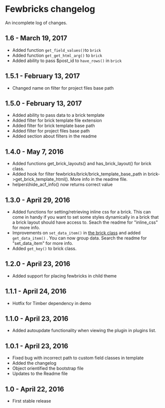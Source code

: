 # Fewbricks changelog
An incomplete log of changes.

## 1.6 - March 19, 2017
* Added function `get_field_values()`to `brick`
* Added function `get_get_html_arg()` to `brick`
* Added ability to pass $post_id to `have_rows()` in `brick`

## 1.5.1 - February 13, 2017
* Changed name on filter for project files base path

## 1.5.0 - February 13, 2017
* Added ability to pass data to a brick template
* Added filter for brick template file extension
* Added filter for brick template base path
* Added filter for project files base path
* Added section about filters in the readme

## 1.4.0 - May 7, 2016
* Added functions get_brick_layouts() and has_brick_layout() for brick class.
* Added hook for filter fewbricks/brick/brick_template_base_path in brick->get_brick_template_html(). More info in the readme file.
* helpers\hide_acf_info() now returns correct value

## 1.3.0 - April 29, 2016
* Added functions for setting/retrieving inline css for a brick. This can come in handy if you want to set some styles dynamically in a brick that a brick layout should have access to. Seach the readme for "inline_css" for more info.
* Improvements on `set_data_item()` in [the brick class](lib/brick.php) and added `get_data_item()` . You can now group data. Search the readme for "set_data_item" for more info.
* Added `get_key()` to brick class.

## 1.2.0 - April 23, 2016
* Added support for placing fewbricks in child theme

## 1.1.1 - April 24, 2016
* Hotfix for Timber dependency in demo

## 1.1.0 - April 23, 2016
* Added autoupdate functionality when viewing the plugin in plugins list.

## 1.0.1 - April 23, 2016
* Fixed bug with incorrect path to custom field classes in template
* Added the changelog
* Object orientified the bootstrap file
* Updates to the Readme file

## 1.0 - April 22, 2016
* First stable release

